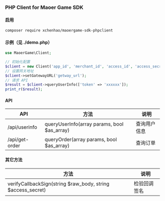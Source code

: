 ### PHP Client for Maoer Game SDK

#### 启用
```sh
composer require xchenhao/maoergame-sdk-phpclient
```

#### 示例（见 ./demo.php）

```php
use MaoerGame\Client;

// 初始化配置
$client = new Client('app_id', 'merchant_id', 'access_id', 'access_secret');
// 设置网关地址
$client->setGatewayURL('getway_url');
// 请求 API
$result = $client->queryUserInfo(['token' => 'xxxxxx']);
print_r($result);
```

#### API

| API | 方法 | 说明 |
| --- | --- | --- |
| /api/userinfo | queryUserInfo(array params, bool $as_array) | 查询用户信息 |
| /api/get-order | queryOrder(array params, bool $as_array) | 查询订单 |

#### 其它方法
| 方法 | 说明 |
| --- | --- |
| verifyCallbackSign(string $raw_body, string $access_secret) | 检验回调签名 |
